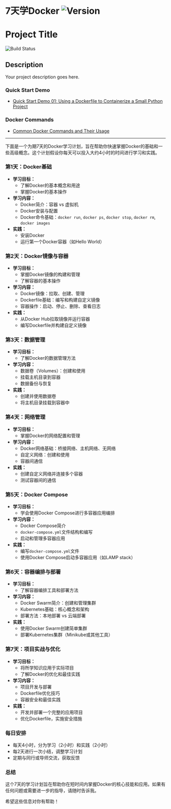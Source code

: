 # 7天学Docker ![Version](https://img.shields.io/badge/version-1.0.0-blue)

# Project Title

![Build Status](https://img.shields.io/badge/build-passing-brightgreen)


## Description

Your project description goes here.



### Quick Start Demo
- [Quick Start Demo 01: Using a Dockerfile to Containerize a Small Python Project](https://github.com/uwspstar/20-Day-Challenge-List/blob/main/Docker/Quick%20Start%20Demo_01.md)

### Docker Commands
- [Common Docker Commands and Their Usage](https://github.com/uwspstar/20-Day-Challenge-List/blob/main/Docker/Common%20Docker%20Commands%20and%20Their%20Usage.md)

-----

下面是一个为期7天的Docker学习计划，旨在帮助你快速掌握Docker的基础和一些高级概念。这个计划假设你每天可以投入大约4小时的时间进行学习和实践。

### 第1天：Docker基础
- **学习目标：**
  - 了解Docker的基本概念和用途
  - 掌握Docker的基本操作
- **学习内容：**
  - Docker简介：容器 vs 虚拟机
  - Docker安装与配置
  - Docker命令基础：`docker run`, `docker ps`, `docker stop`, `docker rm`, `docker images`
- **实践：**
  - 安装Docker
  - 运行第一个Docker容器（如Hello World）

### 第2天：Docker镜像与容器
- **学习目标：**
  - 掌握Docker镜像的构建和管理
  - 了解容器的基本操作
- **学习内容：**
  - Docker镜像：拉取、创建、管理
  - Dockerfile基础：编写和构建自定义镜像
  - 容器操作：启动、停止、删除、查看日志
- **实践：**
  - 从Docker Hub拉取镜像并运行容器
  - 编写Dockerfile并构建自定义镜像

### 第3天：数据管理
- **学习目标：**
  - 了解Docker的数据管理方法
- **学习内容：**
  - 数据卷（Volumes）：创建和使用
  - 挂载主机目录到容器
  - 数据备份与恢复
- **实践：**
  - 创建并使用数据卷
  - 将主机目录挂载到容器中

### 第4天：网络管理
- **学习目标：**
  - 掌握Docker的网络配置和管理
- **学习内容：**
  - Docker网络基础：桥接网络、主机网络、无网络
  - 自定义网络：创建和使用
  - 容器间通信
- **实践：**
  - 创建自定义网络并连接多个容器
  - 测试容器间的通信

### 第5天：Docker Compose
- **学习目标：**
  - 学会使用Docker Compose进行多容器应用编排
- **学习内容：**
  - Docker Compose简介
  - `docker-compose.yml`文件结构和编写
  - 启动和管理多容器应用
- **实践：**
  - 编写`docker-compose.yml`文件
  - 使用Docker Compose启动多容器应用（如LAMP stack）

### 第6天：容器编排与部署
- **学习目标：**
  - 了解容器编排工具和部署方法
- **学习内容：**
  - Docker Swarm简介：创建和管理集群
  - Kubernetes基础：核心概念和架构
  - 部署方法：本地部署 vs 云端部署
- **实践：**
  - 使用Docker Swarm创建简单集群
  - 部署Kubernetes集群（Minikube或其他工具）

### 第7天：项目实战与优化
- **学习目标：**
  - 将所学知识应用于实际项目
  - 了解Docker的优化和最佳实践
- **学习内容：**
  - 项目开发与部署
  - Dockerfile优化技巧
  - 容器安全和最佳实践
- **实践：**
  - 开发并部署一个完整的应用项目
  - 优化Dockerfile，实施安全措施

### 每日安排
- 每天4小时，分为学习（2小时）和实践（2小时）
- 每2天进行一次小结，调整学习计划
- 定期与同行或导师交流，获取反馈

### 总结
这个7天的学习计划旨在帮助你在短时间内掌握Docker的核心技能和应用。如果有任何问题或需要进一步的指导，请随时告诉我。

希望这些信息对你有帮助！
